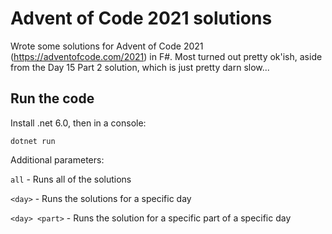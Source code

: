 # Advent of Code 2021 solutions

Wrote some solutions for Advent of Code 2021 (https://adventofcode.com/2021) in F#.
Most turned out pretty ok'ish, aside from the Day 15 Part 2 solution, which is just pretty darn slow...

## Run the code

Install .net 6.0, then in a console:

```
dotnet run
```

Additional parameters:

`all` - Runs all of the solutions

`<day>` - Runs the solutions for a specific day

`<day> <part>` - Runs the solution for a specific part of a specific day
